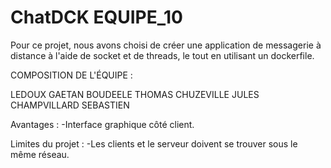 # ChatDCK EQUIPE_10

Pour ce projet, nous avons choisi de créer une application de messagerie à distance à l'aide de socket et de threads, le tout en utilisant un dockerfile.

COMPOSITION DE L'ÉQUIPE :
  
  LEDOUX GAETAN
  BOUDEELE THOMAS
  CHUZEVILLE JULES
  CHAMPVILLARD SEBASTIEN



Avantages : 
  -Interface graphique côté client.
  
Limites du projet :
  -Les clients et le serveur doivent se trouver sous le même réseau.
